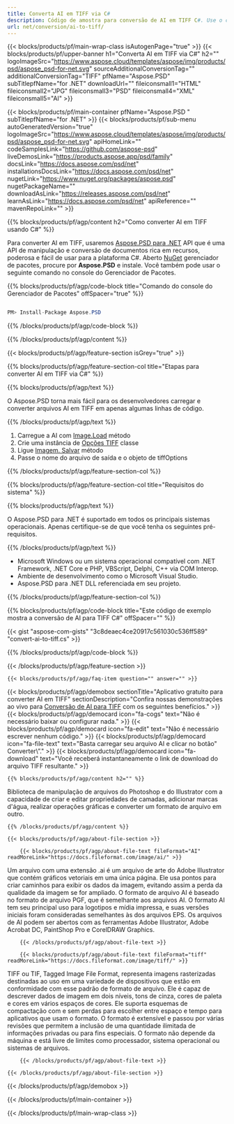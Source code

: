 ```yaml
---
title: Converta AI em TIFF via C#
description: Código de amostra para conversão de AI em TIFF C#. Use o código de exemplo de API para converter arquivos AI em lote para TIFF em VB.NET, ASP.NET ou qualquer aplicativo baseado em .NET.
url: net/conversion/ai-to-tiff/
---
```


{{< blocks/products/pf/main-wrap-class isAutogenPage="true" >}}
{{< blocks/products/pf/upper-banner h1="Converta AI em TIFF via C#" h2="" logoImageSrc="https://www.aspose.cloud/templates/aspose/img/products/psd/aspose_psd-for-net.svg" sourceAdditionalConversionTag="" additionalConversionTag="TIFF" pfName="Aspose.PSD" subTitlepfName="for .NET" downloadUrl="" fileiconsmall1="HTML" fileiconsmall2="JPG" fileiconsmall3="PSD" fileiconsmall4="XML" fileiconsmall5="AI" >}}

{{< blocks/products/pf/main-container pfName="Aspose.PSD " subTitlepfName="for .NET" >}}
{{< blocks/products/pf/sub-menu autoGeneratedVersion="true" logoImageSrc="https://www.aspose.cloud/templates/aspose/img/products/psd/aspose_psd-for-net.svg" apiHomeLink="" codeSamplesLink="https://github.com/aspose-psd" liveDemosLink="https://products.aspose.app/psd/family" docsLink="https://docs.aspose.com/psd/net" installationsDocsLink="https://docs.aspose.com/psd/net" nugetLink="https://www.nuget.org/packages/aspose.psd" nugetPackageName="" downloadAsLink="https://releases.aspose.com/psd/net" learnAsLink="https://docs.aspose.com/psd/net" apiReference="" mavenRepoLink="" >}}

{{% blocks/products/pf/agp/content h2="Como converter AI em TIFF usando C#" %}}

Para converter AI em TIFF, usaremos <a href="/psd/{{< lang-code >}}net">Aspose.PSD para .NET</a> API que é uma API de manipulação e conversão de documentos rica em recursos, poderosa e fácil de usar para a plataforma C#. Aberto <a href="https://www.nuget.org/packages/aspose.psd">NuGet</a> gerenciador de pacotes, procure por <b>Aspose.PSD</b> e instale. Você também pode usar o seguinte comando no console do Gerenciador de Pacotes.

{{% blocks/products/pf/agp/code-block title="Comando do console do Gerenciador de Pacotes" offSpacer="true" %}}

```cs

PM> Install-Package Aspose.PSD

```

{{% /blocks/products/pf/agp/code-block %}}

{{% /blocks/products/pf/agp/content %}}

{{< blocks/products/pf/agp/feature-section isGrey="true" >}}

{{% blocks/products/pf/agp/feature-section-col title="Etapas para converter AI em TIFF via C#" %}}

{{% blocks/products/pf/agp/text %}}

 O Aspose.PSD torna mais fácil para os desenvolvedores carregar e converter arquivos AI em TIFF em apenas algumas linhas de código.

{{% /blocks/products/pf/agp/text %}}

1. Carregue a AI com [Image.Load](https://apireference.aspose.com/psd/net/aspose.psd/image/methods/load/index) método
1. Crie uma instância de [Opções TIFF](https://apireference.aspose.com/psd/net/aspose.psd.imageoptions/TiffOptions) classe
1. Ligue [Imagem. Salvar](https://apireference.aspose.com/psd/net/aspose.psd/image/methods/save/index) método
1. Passe o nome do arquivo de saída e o objeto de tiffOptions

{{% /blocks/products/pf/agp/feature-section-col %}}

{{% blocks/products/pf/agp/feature-section-col title="Requisitos do sistema" %}}

{{% blocks/products/pf/agp/text %}}

 O Aspose.PSD para .NET é suportado em todos os principais sistemas operacionais. Apenas certifique-se de que você tenha os seguintes pré-requisitos.

{{% /blocks/products/pf/agp/text %}}

- Microsoft Windows ou um sistema operacional compatível com .NET Framework, .NET Core e PHP, VBScript, Delphi, C++ via COM Interop.
- Ambiente de desenvolvimento como o Microsoft Visual Studio.
- Aspose.PSD para .NET DLL referenciada em seu projeto.

{{% /blocks/products/pf/agp/feature-section-col %}}

{{% blocks/products/pf/agp/code-block title="Este código de exemplo mostra a conversão de AI para TIFF C#" offSpacer="" %}}

{{< gist "aspose-com-gists" "3c8deaec4ce20917c561030c536ff589" "convert-ai-to-tiff.cs" >}}

{{% /blocks/products/pf/agp/code-block %}}

{{< /blocks/products/pf/agp/feature-section >}}

    {{< blocks/products/pf/agp/faq-item question="" answer="" >}}
 

<!-- aboutfile Starts -->

{{< blocks/products/pf/agp/demobox sectionTitle="Aplicativo gratuito para converter AI em TIFF" sectionDescription="Confira nossas demonstrações ao vivo para [Conversão de AI para TIFF](https://products.aspose.app/psd/conversion/ai-to-tiff) com os seguintes benefícios." >}}
        {{< blocks/products/pf/agp/democard icon="fa-cogs" text="Não é necessário baixar ou configurar nada." >}}
        {{< blocks/products/pf/agp/democard icon="fa-edit" text="Não é necessário escrever nenhum código." >}}
        {{< blocks/products/pf/agp/democard icon="fa-file-text" text="Basta carregar seu arquivo AI e clicar no botão\" Converter\”." >}}
        {{< blocks/products/pf/agp/democard icon="fa-download" text="Você receberá instantaneamente o link de download do arquivo TIFF resultante." >}}

    {{% blocks/products/pf/agp/content h2="" %}}

Biblioteca de manipulação de arquivos do Photoshop e do Illustrator com a capacidade de criar e editar propriedades de camadas, adicionar marcas d'água, realizar operações gráficas e converter um formato de arquivo em outro.



    {{% /blocks/products/pf/agp/content %}}

    {{< blocks/products/pf/agp/about-file-section >}}

        {{< blocks/products/pf/agp/about-file-text fileFormat="AI" readMoreLink="https://docs.fileformat.com/image/ai/" >}}
Um arquivo com uma extensão .ai é um arquivo de arte do Adobe Illustrator que contém gráficos vetoriais em uma única página. Ele usa pontos para criar caminhos para exibir os dados da imagem, evitando assim a perda da qualidade da imagem se for ampliado. O formato de arquivo AI é baseado no formato de arquivo PGF, que é semelhante aos arquivos AI. O formato AI tem seu principal uso para logotipos e mídia impressa, e suas versões iniciais foram consideradas semelhantes às dos arquivos EPS. Os arquivos de AI podem ser abertos com as ferramentas Adobe Illustrator, Adobe Acrobat DC, PaintShop Pro e CorelDRAW Graphics.

        {{< /blocks/products/pf/agp/about-file-text >}}

        {{< blocks/products/pf/agp/about-file-text fileFormat="tiff" readMoreLink="https://docs.fileformat.com/image/tiff/" >}}
TIFF ou TIF, Tagged Image File Format, representa imagens rasterizadas destinadas ao uso em uma variedade de dispositivos que estão em conformidade com esse padrão de formato de arquivo. Ele é capaz de descrever dados de imagem em dois níveis, tons de cinza, cores de paleta e cores em vários espaços de cores. Ele suporta esquemas de compactação com e sem perdas para escolher entre espaço e tempo para aplicativos que usam o formato. O formato é extensível e passou por várias revisões que permitem a inclusão de uma quantidade ilimitada de informações privadas ou para fins especiais. O formato não depende da máquina e está livre de limites como processador, sistema operacional ou sistemas de arquivos.

        {{< /blocks/products/pf/agp/about-file-text >}}

    {{< /blocks/products/pf/agp/about-file-section >}}

{{< /blocks/products/pf/agp/demobox >}}

<!-- aboutfile Ends -->



{{< /blocks/products/pf/main-container >}}
    
{{< /blocks/products/pf/main-wrap-class >}}
